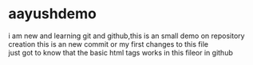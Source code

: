 # aayushdemo
i am new and learning git and github,this is an small demo on repository creation
this is an new commit or my first changes to this file 
<br>
just got to know that the basic html tags works in this fileor in github
